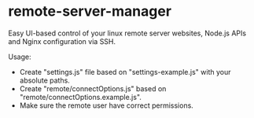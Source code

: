 # remote-server-manager

Easy UI-based control of your linux remote server websites, Node.js APIs and Nginx configuration via SSH.

Usage:

- Create "settings.js" file based on "settings-example.js" with your absolute paths.
- Create "remote/connectOptions.js" based on "remote/connectOptions.example.js".
- Make sure the remote user have correct permissions.
